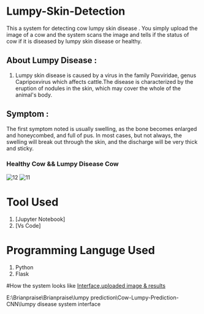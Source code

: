 # Lumpy-Skin-Detection
This a system for detecting cow lumpy skin disease . You simply upload the image of a cow and the system scans the image and tells if the status of cow if it is diseased by lumpy  skin disease or healthy.

## About Lumpy Disease :
1. Lumpy skin disease is caused by a virus in the family Poxviridae, genus Capripoxvirus which affects cattle.The disease is characterized by the eruption of nodules in the skin, which may cover the whole of the animal's body.

## Symptom :
The first symptom noted is usually swelling, as the bone becomes enlarged and honeycombed, and full of pus. In most cases, but not always, the swelling will break out through the skin, and the discharge will be very thick and sticky.

### Healthy  Cow && Lumpy Disease Cow
![12](https://user-images.githubusercontent.com/97348007/191251267-8528ca65-53ff-42ba-a7c7-fd8a58223935.jpg)
![11](https://user-images.githubusercontent.com/97348007/191251337-1dc64d96-f72d-4e4f-9666-9d9fef78826b.jpg)



# Tool Used

1. [Jupyter Notebook]
2. [Vs Code]



# Programming Languge Used

1. Python
2. Flask


#How the system looks like
[Interface,uploaded image & results](https://drive.google.com/drive/folders/1cCyzxVHU-LQ9mbAKpnYBMRZK5L6d5FaA)

E:\Brianpraise\Brianpraise\lumpy prediction\Cow-Lumpy-Prediction-CNN\lumpy disease system interface
